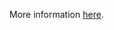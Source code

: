More information [here](https://docs.bridgecrew.io/docs/ensure-aws-cloudtrail-defines-an-sns-topic).
